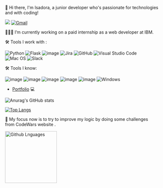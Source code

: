 👋 Hi there, I'm Isadora,  a junior developer who's passionate for technologies and with coding! 

<a href="https://www.linkedin.com/in/isadoraclopes" target="_blank"><img src="https://img.shields.io/badge/-LinkedIn-%230077B5?style=for-the-badge&logo=linkedin&logoColor=white" target="_blank"></a> <a href="mailto:isadora.c.lopes@gmail.com">![Gmail](https://img.shields.io/badge/Gmail-D14836?style=for-the-badge&logo=gmail&logoColor=white)</a>

👩🏽‍💼 I’m currently working on a paid internship as a web developer at IBM.

🛠 Tools I work with : 

![Python](https://img.shields.io/badge/python-3670A0?style=for-the-badge&logo=python&logoColor=ffdd54)
![Flask](https://img.shields.io/badge/flask-%23000.svg?style=for-the-badge&logo=flask&logoColor=white)
![image](https://img.shields.io/badge/GIT-E44C30?style=for-the-badge&logo=git&logoColor=white)
![Jira](https://img.shields.io/badge/jira-%230A0FFF.svg?style=for-the-badge&logo=jira&logoColor=white)
![GitHub](https://img.shields.io/badge/github-%23121011.svg?style=for-the-badge&logo=github&logoColor=white)
![Visual Studio Code](https://img.shields.io/badge/Visual%20Studio%20Code-0078d7.svg?style=for-the-badge&logo=visual-studio-code&logoColor=white)
![Mac OS](https://img.shields.io/badge/mac%20os-000000?style=for-the-badge&logo=macos&logoColor=F0F0F0)
![Slack](https://img.shields.io/badge/Slack-4A154B?style=for-the-badge&logo=slack&logoColor=white)

🛠 Tools I know:

![image](https://img.shields.io/badge/HTML5-E34F26?style=for-the-badge&logo=html5&logoColor=white)
![image](https://img.shields.io/badge/CSS3-1572B6?style=for-the-badge&logo=css3&logoColor=white)
![image](https://img.shields.io/badge/React-20232A?style=for-the-badge&logo=react&logoColor=61DAFB)
![image](https://img.shields.io/badge/Material%20UI-007FFF?style=for-the-badge&logo=mui&logoColor=white)
![image](https://img.shields.io/badge/JavaScript-323330?style=for-the-badge&logo=javascript&logoColor=F7DF1E)
![Windows](https://img.shields.io/badge/Windows-0078D6?style=for-the-badge&logo=windows&logoColor=white)


- [Portfolio](https://isadora96.github.io/portfolio-dev-isa/) 💻 

![Anurag's GitHub stats](https://github-readme-stats.vercel.app/api?username=Isadora96&show_icons=true&theme=dark)

[![Top Langs](https://github-readme-stats.vercel.app/api/top-langs/?username=Isadora96&layout=compact)](https://github.com/anuraghazra/github-readme-stats)

🧠 My focus now is to try to improve my logic by doing some challenges from CodeWars website .

<img height="170em" align="left" alt="Github Lnguages" src="https://github-readme-codewars-stats.herokuapp.com/api/?username=Isadora96&card&colormode=dark_mode" />
